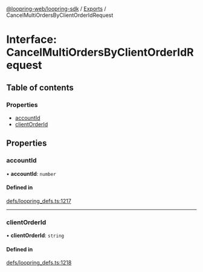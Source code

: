 [@loopring-web/loopring-sdk](../README.md) / [Exports](../modules.md) / CancelMultiOrdersByClientOrderIdRequest

# Interface: CancelMultiOrdersByClientOrderIdRequest

## Table of contents

### Properties

- [accountId](CancelMultiOrdersByClientOrderIdRequest.md#accountid)
- [clientOrderId](CancelMultiOrdersByClientOrderIdRequest.md#clientorderid)

## Properties

### accountId

• **accountId**: `number`

#### Defined in

[defs/loopring_defs.ts:1217](https://github.com/Loopring/loopring_sdk/blob/300ee65/src/defs/loopring_defs.ts#L1217)

___

### clientOrderId

• **clientOrderId**: `string`

#### Defined in

[defs/loopring_defs.ts:1218](https://github.com/Loopring/loopring_sdk/blob/300ee65/src/defs/loopring_defs.ts#L1218)
